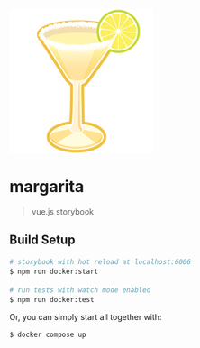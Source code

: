 ![margarita](margarita.png)
# margarita

> vue.js storybook

## Build Setup

```bash
# storybook with hot reload at localhost:6006
$ npm run docker:start

# run tests with watch mode enabled
$ npm run docker:test
```

Or, you can simply start all together with:

```bash
$ docker compose up
```
